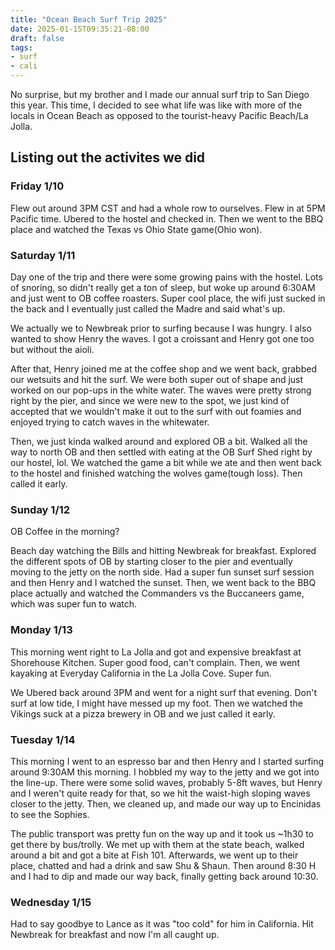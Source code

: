 ```yaml
---
title: "Ocean Beach Surf Trip 2025"
date: 2025-01-15T09:35:21-08:00
draft: false
tags:
- surf
- cali
---
```


No surprise, but my brother and I made our annual surf trip to San Diego this
year. This time, I decided to see what life was like with more of the locals in
Ocean Beach as opposed to the tourist-heavy Pacific Beach/La Jolla.

## Listing out the activites we did

### Friday 1/10

Flew out around 3PM CST and had a whole row to ourselves. Flew in at 5PM Pacific
time. Ubered to the hostel and checked in. Then we went to the BBQ place and
watched the Texas vs Ohio State game(Ohio won).

### Saturday 1/11

Day one of the trip and there were some growing pains with the hostel. Lots of
snoring, so didn't really get a ton of sleep, but woke up around 6:30AM and just
went to OB coffee roasters. Super cool place, the wifi just sucked in the back
and I eventually just called the Madre and said what's up.

We actually we to Newbreak prior to surfing because I was hungry. I also wanted
to show Henry the waves. I got a croissant and Henry got one too but without the
aioli.

After that, Henry joined me at the coffee shop and we went back, grabbed our
wetsuits and hit the surf. We were both super out of shape and just worked on
our pop-ups in the white water. The waves were pretty strong right by the pier,
and since we were new to the spot, we just kind of accepted that we wouldn't
make it out to the surf with out foamies and enjoyed trying to catch waves in
the whitewater.

Then, we just kinda walked around and explored OB a bit. Walked all the way to
north OB and then settled with eating at the OB Surf Shed right by our hostel,
lol. We watched the game a bit while we ate and then went back to the hostel and
finished watching the wolves game(tough loss). Then called it early.

### Sunday 1/12

OB Coffee in the morning?

Beach day watching the Bills and hitting Newbreak for breakfast. Explored the
different spots of OB by starting closer to the pier and eventually moving to
the jetty on the north side. Had a super fun sunset surf session and then Henry
and I watched the sunset. Then, we went back to the BBQ place actually and
watched the Commanders vs the Buccaneers game, which was super fun to watch.

### Monday 1/13

This morning went right to La Jolla and got and expensive breakfast at
Shorehouse Kitchen. Super good food, can't complain. Then, we went kayaking at
Everyday California in the La Jolla Cove. Super fun.

We Ubered back around 3PM and went for a night surf that evening. Don't surf at
low tide, I might have messed up my foot. Then we watched the Vikings suck at a
pizza brewery in OB and we just called it early.

### Tuesday 1/14

This morning I went to an espresso bar and then Henry and I started surfing
around 9:30AM this morning. I hobbled my way to the jetty and we got into the
line-up. There were some solid waves, probably 5-8ft waves, but Henry and I
weren't quite ready for that, so we hit the waist-high sloping waves closer to
the jetty. Then, we cleaned up, and made our way up to Encinidas to see the
Sophies.

The public transport was pretty fun on the way up and it took us ~1h30 to get
there by bus/trolly. We met up with them at the state beach, walked around a bit
and got a bite at Fish 101. Afterwards, we went up to their place, chatted and
had a drink and saw Shu & Shaun. Then around 8:30 H and I had to dip and made
our way back, finally getting back around 10:30.

### Wednesday 1/15

Had to say goodbye to Lance as it was "too cold" for him in California. Hit
Newbreak for breakfast and now I'm all caught up.
